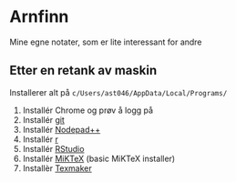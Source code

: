 # Arnfinn

Mine egne notater, som er lite interessant for andre

## Etter en retank av maskin

Installerer alt på `c/Users/ast046/AppData/Local/Programs/`

1. Installér Chrome og prøv å logg på
2. Installér [git](https://git-scm.com/download/win)
3. Installér [Nodepad++](https://notepad-plus-plus.org/download)
4. Installér [r](https://cran.r-project.org/bin/windows/base/)
5. Installér [RStudio](https://www.rstudio.com/products/rstudio/download/)
6. Installér [MiKTeX](https://miktex.org/download) (basic MiKTeX installer)
7. Installèr [Texmaker](http://www.xm1math.net/texmaker/download.html)



